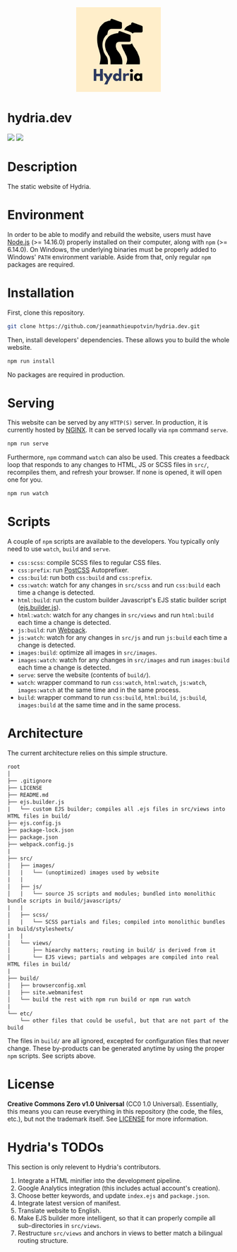<!-- logo: start -->
<div align="center">
    <img src="https://github.com/jeanmathieupotvin/hydria.dev/blob/main/src/images/logo-192.png" >
</div>
<!-- logo: end -->

# hydria.dev

<!-- badges: start -->
![](https://img.shields.io/badge/lifecycle-experimental-orange?style=for-the-badge)
![](https://img.shields.io/badge/version-alpha-green?style=for-the-badge)
<!-- badges: end -->

# Description

The static website of Hydria.

# Environment

In order to be able to modify and rebuild the website, users must have [Node.js](https://nodejs.dev/) (>= 14.16.0) properly installed on their computer, along with `npm` (>= 6.14.0). On Windows, the underlying binaries must be properly added to Windows' `PATH` environment variable. Aside from that, only regular `npm` packages are required.

# Installation

First, clone this repository.

```bash
git clone https://github.com/jeanmathieupotvin/hydria.dev.git
```

Then, install developers' dependencies. These allows you to build the whole website. 

```bash
npm run install
```

No packages are required in production.

# Serving

This website can be served by any `HTTP(S)` server. In production, it is currently hosted by [NGINX](https://www.nginx.com/). It can be served locally via `npm` command `serve`.

```bash
npm run serve
```

Furthermore, `npm` command `watch` can also be used. This creates a feedback loop that responds to any changes to HTML, JS or SCSS files in `src/`, recompiles them, and refresh your browser. If none is opened, it will open one for you.

```bash
npm run watch
```

# Scripts

A couple of `npm` scripts are available to the developers. You typically only need to use `watch`, `build` and `serve`.

* `css:scss`: compile SCSS files to regular CSS files.
* `css:prefix`: run [PostCSS](https://postcss.org/) Autoprefixer.
* `css:build`: run both `css:build` and `css:prefix`.
* `css:watch`: watch for any changes in `src/scss` and run `css:build` each time a change is detected.
* `html:build`: run the custom builder Javascript's EJS static builder script ([ejs.builder.js](https://github.com/jeanmathieupotvin/hydria.dev/blob/main/ejs.builder.js)).
* `html:watch`: watch for any changes in `src/views` and run `html:build` each time a change is detected.
* `js:build`: run [Webpack](https://webpack.js.org/).
* `js:watch`: watch for any changes in `src/js` and run `js:build` each time a change is detected.
* `images:build`: optimize all images in `src/images`.
* `images:watch`: watch for any changes in `src/images` and run `images:build` each time a change is detected.
* `serve`: serve the website (contents of `build/`).
* `watch`: wrapper command to run `css:watch`, `html:watch`, `js:watch`, `images:watch` at the same time and in the same process.
* `build`: wrapper command to run `css:build`, `html:build`, `js:build`, `images:build` at the same time and in the same process.

# Architecture

The current architecture relies on this simple structure.

```
root
│
├── .gitignore
├── LICENSE
├── README.md
├── ejs.builder.js
|   └── custom EJS builder; compiles all .ejs files in src/views into HTML files in build/
├── ejs.config.js
├── package-lock.json
├── package.json
├── webpack.config.js
|
├── src/
│   ├── images/
│   |   └── (unoptimized) images used by website 
|   |
│   ├── js/
│   |   └── source JS scripts and modules; bundled into monolithic bundle scripts in build/javascripts/
|   |
│   ├── scss/
│   |   └── SCSS partials and files; compiled into monolithic bundles in build/stylesheets/
|   |
│   └── views/
│       ├── hiearchy matters; routing in build/ is derived from it
│       └── EJS views; partials and webpages are compiled into real HTML files in build/
|
├── build/
│   ├── browserconfig.xml
|   ├── site.webmanifest
│   └── build the rest with npm run build or npm run watch
|
└── etc/
    └── other files that could be useful, but that are not part of the build
```

The files in `build/` are all ignored, excepted for configuration files that never change. These by-products can be generated anytime by using the proper `npm` scripts. See
scripts above.

# License

**Creative Commons Zero v1.0 Universal** (CC0 1.0 Universal). Essentially, this means you can reuse everything in this repository (the code, the files, etc.), but not the trademark itself. See [LICENSE](https://github.com/jeanmathieupotvin/hydria.dev/blob/main/LICENSE) for more information.

# Hydria's TODOs

This section is only relevent to Hydria's contributors.

1. Integrate a HTML minifier into the development pipeline.
2. Google Analytics integration (this includes actual account's creation).
3. Choose better keywords, and update `index.ejs` and `package.json`.
4. Integrate latest version of manifest.
5. Translate website to English.
6. Make EJS builder more intelligent, so that it can properly compile all sub-directories in `src/views`.
7. Restructure `src/views` and anchors in views to better match a bilingual routing structure.
